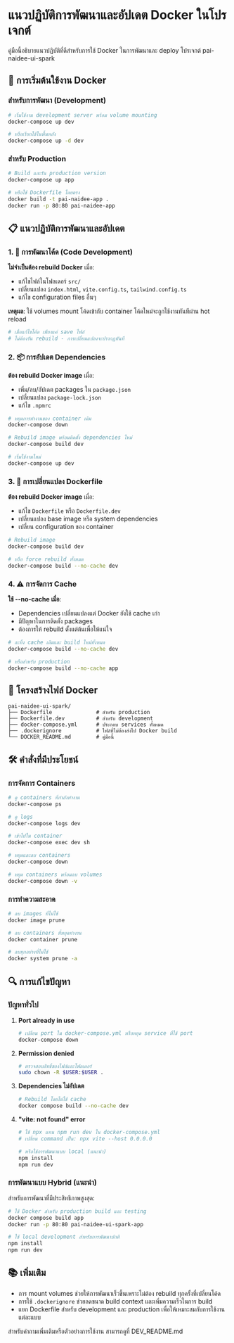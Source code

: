 # แนวปฏิบัติการพัฒนาและอัปเดต Docker ในโปรเจกต์

คู่มือนี้อธิบายแนวปฏิบัติที่ดีสำหรับการใช้ Docker ในการพัฒนาและ deploy โปรเจกต์ pai-naidee-ui-spark

## 🚀 การเริ่มต้นใช้งาน Docker

### สำหรับการพัฒนา (Development)

```bash
# เริ่มใช้งาน development server พร้อม volume mounting
docker-compose up dev

# หรือเรียกใช้ในพื้นหลัง
docker-compose up -d dev
```

### สำหรับ Production

```bash
# Build และรัน production version
docker-compose up app

# หรือใช้ Dockerfile โดยตรง
docker build -t pai-naidee-app .
docker run -p 80:80 pai-naidee-app
```

## 📋 แนวปฏิบัติการพัฒนาและอัปเดต

### 1. 🔧 การพัฒนาโค้ด (Code Development)

**ไม่จำเป็นต้อง rebuild Docker** เมื่อ:
- แก้ไขไฟล์ในโฟลเดอร์ `src/`
- เปลี่ยนแปลง `index.html`, `vite.config.ts`, `tailwind.config.ts`
- แก้ไข configuration files อื่นๆ

**เหตุผล**: ใช้ volumes mount โค้ดเข้ากับ container โค้ดใหม่จะถูกใช้งานทันทีผ่าน hot reload

```bash
# เมื่อแก้ไขโค้ด เพียงแค่ save ไฟล์
# ไม่ต้องรัน rebuild - การเปลี่ยนแปลงจะปรากฏทันที
```

### 2. 📦 การอัปเดต Dependencies

**ต้อง rebuild Docker image** เมื่อ:
- เพิ่ม/ลบ/อัปเดต packages ใน `package.json`
- เปลี่ยนแปลง `package-lock.json`
- แก้ไข `.npmrc`

```bash
# หยุดการทำงานของ container เดิม
docker-compose down

# Rebuild image พร้อมติดตั้ง dependencies ใหม่
docker-compose build dev

# เริ่มใช้งานใหม่
docker-compose up dev
```

### 3. 🐳 การเปลี่ยนแปลง Dockerfile

**ต้อง rebuild Docker image** เมื่อ:
- แก้ไข `Dockerfile` หรือ `Dockerfile.dev`
- เปลี่ยนแปลง base image หรือ system dependencies
- เปลี่ยน configuration ของ container

```bash
# Rebuild image
docker-compose build dev

# หรือ force rebuild ทั้งหมด
docker-compose build --no-cache dev
```

### 4. ⚠️ การจัดการ Cache

**ใช้ --no-cache เมื่อ**:
- Dependencies เปลี่ยนแปลงแต่ Docker ยังใช้ cache เก่า
- มีปัญหาในการติดตั้ง packages
- ต้องการให้ rebuild ตั้งแต่ต้นเพื่อให้แน่ใจ

```bash
# ละทิ้ง cache เดิมและ build ใหม่ทั้งหมด
docker-compose build --no-cache dev

# หรือสำหรับ production
docker-compose build --no-cache app
```

## 📁 โครงสร้างไฟล์ Docker

```
pai-naidee-ui-spark/
├── Dockerfile              # สำหรับ production
├── Dockerfile.dev          # สำหรับ development
├── docker-compose.yml      # ประกอบ services ทั้งหมด
├── .dockerignore           # ไฟล์ที่ไม่ต้องส่งไป Docker build
└── DOCKER_README.md        # คู่มือนี้
```

## 🛠️ คำสั่งที่มีประโยชน์

### การจัดการ Containers

```bash
# ดู containers ที่กำลังทำงาน
docker-compose ps

# ดู logs
docker-compose logs dev

# เข้าไปใน container
docker-compose exec dev sh

# หยุดและลบ containers
docker-compose down

# หยุด containers พร้อมลบ volumes
docker-compose down -v
```

### การทำความสะอาด

```bash
# ลบ images ที่ไม่ใช้
docker image prune

# ลบ containers ที่หยุดทำงาน
docker container prune

# ลบทุกอย่างที่ไม่ใช้
docker system prune -a
```

## 🔍 การแก้ไขปัญหา

### ปัญหาทั่วไป

1. **Port already in use**
   ```bash
   # เปลี่ยน port ใน docker-compose.yml หรือหยุด service ที่ใช้ port
   docker-compose down
   ```

2. **Permission denied**
   ```bash
   # ตรวจสอบสิทธิ์ของไฟล์และโฟลเดอร์
   sudo chown -R $USER:$USER .
   ```

3. **Dependencies ไม่อัปเดต**
   ```bash
   # Rebuild โดยไม่ใช้ cache
   docker compose build --no-cache dev
   ```

4. **"vite: not found" error**
   ```bash
   # ใช้ npx แทน npm run dev ใน docker-compose.yml
   # เปลี่ยน command เป็น: npx vite --host 0.0.0.0
   
   # หรือใช้การพัฒนาแบบ local (แนะนำ)
   npm install
   npm run dev
   ```

### การพัฒนาแบบ Hybrid (แนะนำ)

สำหรับการพัฒนาที่มีประสิทธิภาพสูงสุด:

```bash
# ใช้ Docker สำหรับ production build และ testing
docker compose build app
docker run -p 80:80 pai-naidee-ui-spark-app

# ใช้ local development สำหรับการพัฒนาปกติ
npm install
npm run dev
```

## 📚 เพิ่มเติม

- การ mount volumes ช่วยให้การพัฒนาเร็วขึ้นเพราะไม่ต้อง rebuild ทุกครั้งที่เปลี่ยนโค้ด
- การใช้ `.dockerignore` ช่วยลดขนาด build context และเพิ่มความเร็วในการ build
- แยก Dockerfile สำหรับ development และ production เพื่อให้เหมาะสมกับการใช้งานแต่ละแบบ

สำหรับคำถามเพิ่มเติมหรือตัวอย่างการใช้งาน สามารถดูที่ DEV_README.md